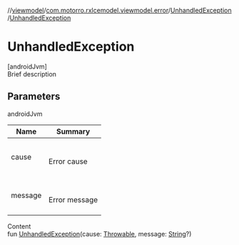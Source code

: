 //[viewmodel](../../index.md)/[com.motorro.rxlcemodel.viewmodel.error](../index.md)/[UnhandledException](index.md)/[UnhandledException](-unhandled-exception.md)



# UnhandledException  
[androidJvm]  
Brief description  


## Parameters  
  
androidJvm  
  
|  Name|  Summary| 
|---|---|
| cause| <br><br>Error cause<br><br>
| message| <br><br>Error message<br><br>
  
  
Content  
fun [UnhandledException](-unhandled-exception.md)(cause: [Throwable](https://kotlinlang.org/api/latest/jvm/stdlib/kotlin/-throwable/index.html), message: [String](https://kotlinlang.org/api/latest/jvm/stdlib/kotlin/-string/index.html)?)  



